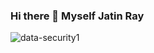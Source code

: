 ### Hi there 👋 Myself Jatin Ray 
![data-security1](https://github.com/jatinray99/jatinray99/assets/97835550/cf35d6d5-cbb7-4d79-822b-0ee17137c46e)

<!--
**jatinray99/jatinray99** is a ✨ _special_ ✨ repository because its `README.md` (this file) appears on your GitHub profile.

Here are some ideas to get you started:

- 🔭 I’m currently working on 
- 🌱 I’m currently learning ...
- 👯 I’m looking to collaborate on ...
- 🤔 I’m looking for help with ...
- 💬 Ask me about ...
- 📫 How to reach me: LINKS
 Linkedin
 Leetcode
 Codechef
 Github
 Kaggle
- 😄 Pronouns: ...
- ⚡ Fun fact: ...
-->
